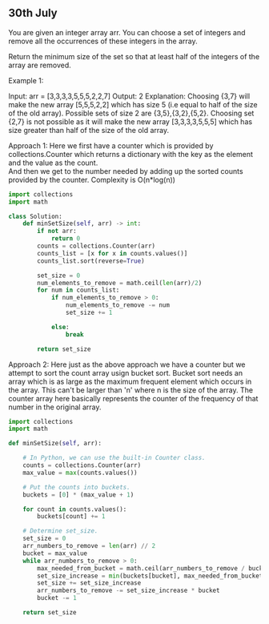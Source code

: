 ## 30th July

 You are given an integer array arr. You can choose a set of integers and remove all the occurrences of these integers in the array.

Return the minimum size of the set so that at least half of the integers of the array are removed.



Example 1:

Input: arr = \[3,3,3,3,5,5,5,2,2,7]
Output: 2
Explanation: Choosing {3,7} will make the new array \[5,5,5,2,2] which has size 5 (i.e equal to half of the size of the old array).
Possible sets of size 2 are {3,5},{3,2},{5,2}.
Choosing set {2,7} is not possible as it will make the new array \[3,3,3,3,5,5,5] which has size greater than half of the size of the old array.

Approach 1: Here we first have a counter which is provided by collections.Counter which returns a dictionary with the key as the element and the value as the count.  
And then we get to the number needed by adding up the sorted counts provided by the counter. Complexity is O(n*log(n))

``` python
import collections
import math

class Solution:
    def minSetSize(self, arr) -> int:
        if not arr:
            return 0
        counts = collections.Counter(arr)
        counts_list = [x for x in counts.values()]
        counts_list.sort(reverse=True)

        set_size = 0
        num_elements_to_remove = math.ceil(len(arr)/2)
        for num in counts_list:
            if num_elements_to_remove > 0:
                num_elements_to_remove -= num
                set_size += 1

            else:
                break

        return set_size

```

Approach 2: Here just as the above approach we have a counter but we attempt to sort the count array usign bucket sort. Bucket sort needs an array which is as large as the maximum frequent element which occurs in the array. This can't be larger than 'n' where n is the size of the
array. The counter array here basically represents the counter of the frequency of that number in the original array.

```python
import collections
import math

def minSetSize(self, arr):

    # In Python, we can use the built-in Counter class.
    counts = collections.Counter(arr)
    max_value = max(counts.values())

    # Put the counts into buckets.
    buckets = [0] * (max_value + 1)

    for count in counts.values():
        buckets[count] += 1

    # Determine set_size.
    set_size = 0
    arr_numbers_to_remove = len(arr) // 2
    bucket = max_value
    while arr_numbers_to_remove > 0:
        max_needed_from_bucket = math.ceil(arr_numbers_to_remove / bucket)
        set_size_increase = min(buckets[bucket], max_needed_from_bucket)
        set_size += set_size_increase
        arr_numbers_to_remove -= set_size_increase * bucket
        bucket -= 1

    return set_size

```

